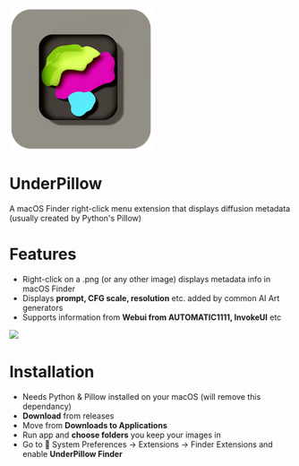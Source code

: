 ![](https://github.com/anastasiuspernat/DiffusionInfo/blob/main/UnderPillow/Assets.xcassets/AppIcon.appiconset/icon_256x256.png?raw=true)
# UnderPillow
A macOS Finder right-click menu extension that displays diffusion metadata (usually created by Python's Pillow)

# Features
- Right-click on a .png (or any other image) displays metadata info in macOS Finder
- Displays **prompt, CFG scale, resolution** etc. added by common AI Art generators
- Supports information from **Webui from AUTOMATIC1111, InvokeUI** etc 

![](https://github.com/anastasiuspernat/UnderPillow/blob/main/Screenshot.jpg?raw=true)

# Installation
- Needs Python & Pillow installed on your macOS (will remove this dependancy)
- **Download** from releases 
- Move from **Downloads to Applications**
- Run app and **choose folders** you keep your images in
- Go to  System Preferences -> Extensions -> Finder Extensions and enable **UnderPillow Finder**
